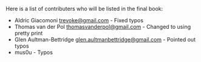 Here is a list of contributers who will be listed in the final book:

* Aldric Giacomoni <trevoke@gmail.com> - Fixed typos
* Thomas van der Pol <thomasvanderpol@gmail.com> - Changed to using pretty print
* Glen Aultman-Bettridge <glen.aultmanbettridge@gmail.com> - Pointed out typos
* mus0u - Typos
